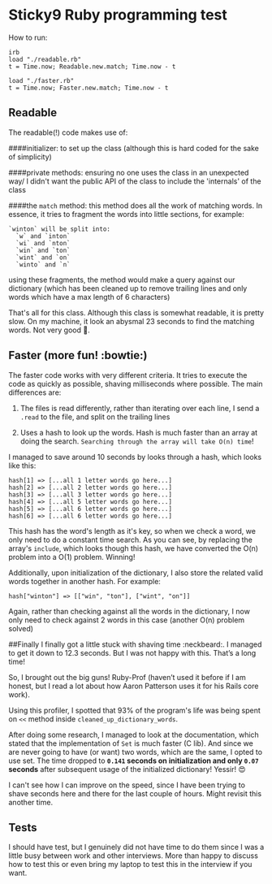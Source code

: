 # Sticky9 Ruby programming test

How to run:

    irb
    load "./readable.rb"
    t = Time.now; Readable.new.match; Time.now - t

    load "./faster.rb"
    t = Time.now; Faster.new.match; Time.now - t


## Readable
The readable(!) code makes use of:

####initializer:
  to set up the class (although this is hard coded for the sake of simplicity)

####private methods:
  ensuring no one uses the class in an unexpected way/ I didn't want the public API of the class to include the 'internals' of the class

####the `match` method:
  this method does all the work of matching words. In essence, it tries to fragment the words into little sections, for example:

    `winton` will be split into:
      `w` and `inton`
      `wi` and `nton`
      `win` and `ton`
      `wint` and `on`
      `winto` and `n`

  using these fragments, the method would make a query against our dictionary (which has been cleaned up to remove trailing lines and only words which have a max length of 6 characters)

  That's all for this class.  Although this class is somewhat readable, it is pretty slow.  On my machine, it look an abysmal 23 seconds to find the matching words.  Not very good :shit:.

## Faster (more fun! :bowtie:)
  The faster code works with very different criteria.  It tries to execute the code as quickly as possible, shaving milliseconds where possible. The main differences are:

  1) The files is read differently, rather than iterating over each line, I send a `.read` to the file, and split on the trailing lines

  2) Uses a hash to look up the words.  Hash is much faster than an array at doing the search. `Searching through the array will take O(n) time`!

  I managed to save around 10 seconds by looks through a hash, which looks like this:

    hash[1] => [...all 1 letter words go here...]
    hash[2] => [...all 2 letter words go here...]
    hash[3] => [...all 3 letter words go here...]
    hash[4] => [...all 5 letter words go here...]
    hash[5] => [...all 6 letter words go here...]
    hash[6] => [...all 6 letter words go here...]

  This hash has the word's length as it's key, so when we check a word, we only need to do a constant time search.  As you can see, by replacing the array's `include`, which looks though this hash, we have converted the O(n) problem into a O(1) problem.  Winning!

  Additionally, upon initialization of the dictionary, I also store the related valid words together in another hash.  For example:

    hash["winton"] => [["win", "ton"], ["wint", "on"]]

  Again, rather than checking against all the words in the dictionary, I now only need to check against 2 words in this case (another O(n) problem solved)

##Finally
  I finally got a little stuck with shaving time :neckbeard:.  I managed to get it down to 12.3 seconds.  But I was not happy with this.  That’s a long time!

  So, I brought out the big guns! Ruby-Prof (haven’t used it before if I am honest, but I read a lot about how Aaron Patterson uses it for his Rails core work).

  Using this profiler, I spotted that 93% of the program's life was being spent on `<<` method inside `cleaned_up_dictionary_words`.

  After doing some research, I managed to look at the documentation, which stated that the implementation of `Set` is much faster (C lib).  And since we are never going to have (or want) two words, which are the same, I opted to use set.  The time dropped to **`0.141` seconds on initialization and only `0.07` seconds** after subsequent usage of the initialized dictionary! Yessir! :heart_eyes:

  I can't see how I can improve on the speed, since I have been trying to shave seconds here and there for the last couple of hours.  Might revisit this another time.

## Tests
  I should have test, but I genuinely did not have time to do them since I was a little busy between work and other interviews.  More than happy to discuss how to test this or even bring my laptop to test this in the interview if you want. 
